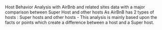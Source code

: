 Host Behavior Analysis with AirBnb and related sites data with a major comparison between Super Host and other hosts As AirBnB has 2 types of hosts : Super hosts and other hosts - This analysis is mainly based upon the facts or points which create a difference between a host and a Super host.

